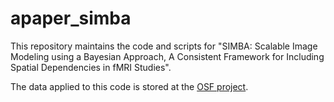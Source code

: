 # apaper_simba
This repository maintains the code and scripts for "SIMBA: Scalable Image Modeling using a Bayesian Approach, A Consistent Framework for Including Spatial Dependencies in fMRI Studies".

The data applied to this code is stored at the [OSF project](https://osf.io/2d6t8/?view_only=933dc9343ebb4a13b9ee5b921bf46279).

